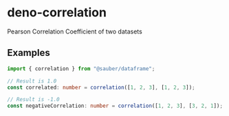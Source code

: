 # deno-correlation

Pearson Correlation Coefficient of two datasets

## Examples

```typescript
import { correlation } from "@sauber/dataframe";

// Result is 1.0
const correlated: number = correlation([1, 2, 3], [1, 2, 3]);

// Result is -1.0
const negativeCorrelation: number = correlation([1, 2, 3], [3, 2, 1]);
```
